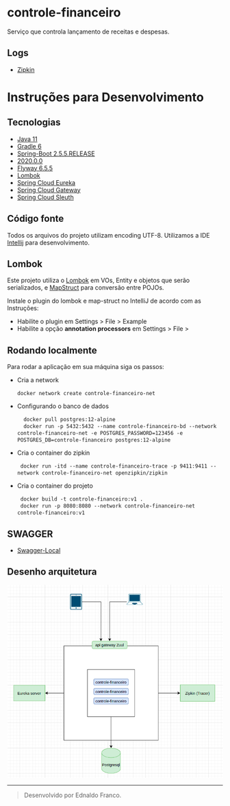 # controle-financeiro
Serviço que controla lançamento de receitas e despesas.<br>

## Logs
- [Zipkin](http://localhost:9411/zipkin/)

# Instruções para Desenvolvimento

## Tecnologias
+ [Java 11](https://openjdk.java.net/projects/jdk/11/)
+ [Gradle 6](https://docs.gradle.org/6.5.1/userguide/userguide.html)
+ [Spring-Boot 2.5.5.RELEASE](https://docs.spring.io/spring-boot/docs/2.5.5.RELEASE/reference/html/)
+ [2020.0.0](https://docs.spring.io/spring-cloud/docs/Hoxton.SR6/reference/html/)
+ [Flyway 6.5.5](https://flywaydb.org/documentation/)
+ [Lombok](https://projectlombok.org/)
+ [Spring Cloud Eureka](https://cloud.spring.io/spring-cloud-netflix/reference/html/)
+ [Spring Cloud Gateway](https://spring.io/projects/spring-cloud-gateway)
+ [Spring Cloud Sleuth](https://spring.io/projects/spring-cloud-sleuth)

## Código fonte
Todos os arquivos do projeto utilizam encoding UTF-8.
Utilizamos a IDE [Intellij](https://www.jetbrains.com/pt-br/idea/) para desenvolvimento.

## Lombok
Este projeto utiliza o [Lombok](https://projectlombok.org/) em VOs, Entity e objetos que serão serializados, e [MapStruct](https://mapstruct.org/) para conversão entre POJOs.

Instale o plugin do lombok e map-struct no IntelliJ de acordo com as Instruções:
- Habilite o plugin em Settings > File > Example
- Habilite a opção **annotation processors** em Settings > File >

## Rodando localmente
Para rodar a aplicação em sua máquina siga os passos:
- Cria a network
   ```
   docker network create controle-financeiro-net
   ```
- Configurando o banco de dados
   ```
     docker pull postgres:12-alpine
     docker run -p 5432:5432 --name controle-financeiro-bd --network controle-financeiro-net -e POSTGRES_PASSWORD=123456 -e POSTGRES_DB=controle-financeiro postgres:12-alpine
   ```
- Cria o container do zipkin
   ```
    docker run -itd --name controle-financeiro-trace -p 9411:9411 --network controle-financeiro-net openzipkin/zipkin
   ```

- Cria o container do projeto
   ```
    docker build -t controle-financeiro:v1 .
    docker run -p 8080:8080 --network controle-financeiro-net controle-financeiro:v1
   ```
## SWAGGER
+ [Swagger-Local](http://localhost:8080/swagger-ui/index.html#/)
## Desenho arquitetura

![](arquitetura.png)

---
> Desenvolvido por Ednaldo Franco.

